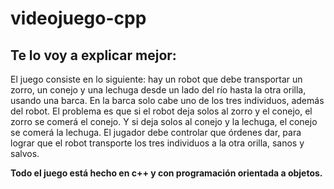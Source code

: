 # videojuego-cpp
## Te lo voy a explicar mejor:


El juego consiste en lo siguiente: hay un robot que debe transportar un zorro, un conejo y
una lechuga desde un lado del río hasta la otra orilla, usando una barca. En la barca solo
cabe uno de los tres individuos, además del robot. El problema es que si el robot deja
solos al zorro y el conejo, el zorro se comerá el conejo. Y si deja solos al conejo y la
lechuga, el conejo se comerá la lechuga. El jugador debe controlar que órdenes dar, para
lograr que el robot transporte los tres individuos a la otra orilla, sanos y salvos.

**Todo el juego está hecho en c++ y con programación orientada a objetos.**
